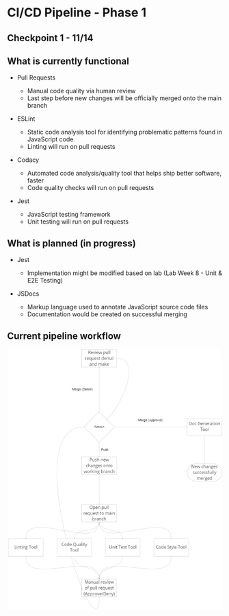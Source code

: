 # CI/CD Pipeline - Phase 1

## Checkpoint 1 - 11/14

## What is currently functional
- Pull Requests
  - Manual code quality via human review
  - Last step before new changes will be officially merged onto the main branch

- ESLint 
  - Static code analysis tool for identifying problematic patterns found in JavaScript code
  - Linting will run on pull requests

- Codacy
  - Automated code analysis/quality tool that helps ship better software, faster
  - Code quality checks will run on pull requests

- Jest
  - JavaScript testing framework 
  - Unit testing will run on pull requests

## What is planned (in progress)
- Jest
  - Implementation might be modified based on lab (Lab Week 8 - Unit & E2E Testing)

- JSDocs
  - Markup language used to annotate JavaScript source code files
  - Documentation would be created on successful merging

## Current pipeline workflow
![Workflow Diagram](./phase1.png)